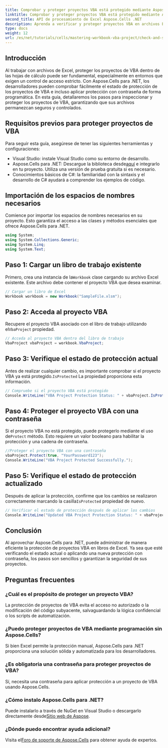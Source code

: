 ```yaml
---
title: Comprobar y proteger proyectos VBA está protegido mediante Aspose.Cells
linktitle: Comprobar y proteger proyectos VBA está protegido mediante Aspose.Cells
second_title: API de procesamiento de Excel Aspose.Cells .NET
description: Aprenda a verificar y proteger proyectos VBA en archivos Excel mediante programación utilizando Aspose.Cells para .NET. Guía paso a paso con ejemplos de código completos incluidos.
type: docs
weight: 12
url: /es/net/tutorials/cells/mastering-workbook-vba-project/check-and-secure-vba-projects-is-protected/
---
```

## Introducción

Al trabajar con archivos de Excel, proteger los proyectos de VBA dentro de las hojas de cálculo puede ser fundamental, especialmente en entornos que exigen un control de acceso estricto. Con Aspose.Cells para .NET, los desarrolladores pueden comprobar fácilmente el estado de protección de los proyectos de VBA e incluso aplicar protección con contraseña de forma programática. En esta guía, detallaremos los pasos para inspeccionar y proteger los proyectos de VBA, garantizando que sus archivos permanezcan seguros y controlados.

## Requisitos previos para proteger proyectos de VBA

Para seguir esta guía, asegúrese de tener las siguientes herramientas y configuraciones:

- Visual Studio: instale Visual Studio como su entorno de desarrollo.
-  Aspose.Cells para .NET: Descargue la biblioteca desde[aquí](https://releases.aspose.com/cells/net/) e integrarlo en tu proyecto. Utiliza una versión de prueba gratuita si es necesario.
- Conocimientos básicos de C#: la familiaridad con la sintaxis y el desarrollo de C# ayudará a comprender los ejemplos de código.

## Importación de los espacios de nombres necesarios

Comience por importar los espacios de nombres necesarios en su proyecto. Esto garantiza el acceso a las clases y métodos esenciales que ofrece Aspose.Cells para .NET.

```csharp
using System;
using System.Collections.Generic;
using System.Linq;
using System.Text;
```

## Paso 1: Cargar un libro de trabajo existente

 Primero, crea una instancia de la`Workbook` clase cargando su archivo Excel existente. Este archivo debe contener el proyecto VBA que desea examinar.

```csharp
// Cargar un libro de Excel
Workbook workbook = new Workbook("SampleFile.xlsm");
```

## Paso 2: Acceda al proyecto VBA

 Recupere el proyecto VBA asociado con el libro de trabajo utilizando el`VbaProject` propiedad.

```csharp
// Acceda al proyecto VBA dentro del libro de trabajo
VbaProject vbaProject = workbook.VbaProject;
```

## Paso 3: Verifique el estado de protección actual

 Antes de realizar cualquier cambio, es importante comprobar si el proyecto VBA ya está protegido.`IsProtected` La propiedad proporciona esta información.

```csharp
// Compruebe si el proyecto VBA está protegido
Console.WriteLine("VBA Project Protection Status: " + vbaProject.IsProtected);
```

## Paso 4: Proteger el proyecto VBA con una contraseña

 Si el proyecto VBA no está protegido, puede protegerlo mediante el uso de`Protect` método. Esto requiere un valor booleano para habilitar la protección y una cadena de contraseña.

```csharp
//Proteger el proyecto VBA con una contraseña
vbaProject.Protect(true, "YourPassword123");
Console.WriteLine("VBA Project Protected Successfully.");
```

## Paso 5: Verifique el estado de protección actualizado

 Después de aplicar la protección, confirme que los cambios se realizaron correctamente marcando la casilla`IsProtected` propiedad de nuevo.

```csharp
// Verificar el estado de protección después de aplicar los cambios
Console.WriteLine("Updated VBA Project Protection Status: " + vbaProject.IsProtected);
```

## Conclusión

Al aprovechar Aspose.Cells para .NET, puede administrar de manera eficiente la protección de proyectos VBA en libros de Excel. Ya sea que esté verificando el estado actual o aplicando una nueva protección con contraseña, los pasos son sencillos y garantizan la seguridad de sus proyectos.

## Preguntas frecuentes

### ¿Cuál es el propósito de proteger un proyecto VBA?
La protección de proyectos de VBA evita el acceso no autorizado o la modificación del código subyacente, salvaguardando la lógica confidencial o los scripts de automatización.

### ¿Puedo proteger proyectos de VBA mediante programación sin Aspose.Cells?
Si bien Excel permite la protección manual, Aspose.Cells para .NET proporciona una solución sólida y automatizada para los desarrolladores.

### ¿Es obligatoria una contraseña para proteger proyectos de VBA?
Sí, necesita una contraseña para aplicar protección a un proyecto de VBA usando Aspose.Cells.

### ¿Cómo instalo Aspose.Cells para .NET?
 Puede instalarlo a través de NuGet en Visual Studio o descargarlo directamente desde[Sitio web de Aspose](https://releases.aspose.com/cells/net/).

### ¿Dónde puedo encontrar ayuda adicional?
 Visita el[Foro de soporte de Aspose.Cells](https://forum.aspose.com/c/cells/9) para obtener ayuda de expertos.